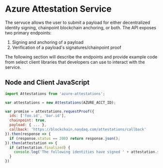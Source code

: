 # Azure Attestation Service

The servuce allows the user to submit a payload for either decentralized identity signing, chainpoint blockchain anchoring, or both. The API exposes two primary endpoints:

1. Signing and anchoring of a payload
2. Verification of a payload's signatures/chainpoint proof

The following section will describe the endpoints and provide example code from select client libraries that developers can use to interact with the service.


## Node and Client JavaScript

```js
import Attestations from 'azure-attestations';

var attestations = new Attestations(AZURE_ACCT_ID);

var promise = attestations.requestProof({ 
  ids: ['foo.id', 'bar.id'],
  chainpoint: true,
  payload: { ... },
  callback: 'https://blockchain.nasdaq.com/attestations/callback'
}).then(response => {
  if (response.status == 200) return response.json();
}).then(attestation => {
  if (attestation.finalized) {
    console.log('The following identities have signed ' + attestation.signers.join(', '));
  }
})


```
